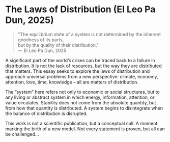 # The Laws of Distribution (El Leo Pa Dun, 2025)

> "The equilibrium state of a system is not determined by the inherent goodness of its parts,  
> but by the quality of their distribution."  
> — El Leo Pa Dun, 2025

A significant part of the world’s crises can be traced back to a failure in distribution. It is not the lack of resources, but the way they are distributed that matters. This essay seeks to explore the laws of distribution and approach universal problems from a new perspective: climate, economy, attention, love, time, knowledge – all are matters of distribution.

The “system” here refers not only to economic or social structures, but to any living or abstract system in which energy, information, attention, or value circulates. Stability does not come from the absolute quantity, but from how that quantity is distributed. A system begins to disintegrate when the balance of distribution is disrupted.

This work is not a scientific publication, but a conceptual call. A moment marking the birth of a new model. Not every statement is proven, but all can be challenged...
